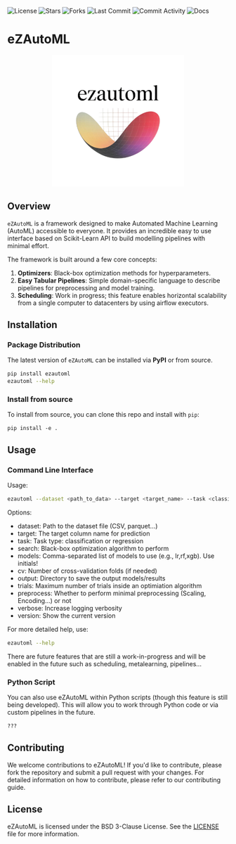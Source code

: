 ![License](https://img.shields.io/badge/License-BSD%203--Clause-blue.svg)
![Stars](https://img.shields.io/github/stars/eZWALT/eZAutoML?style=flat)
![Forks](https://img.shields.io/github/forks/eZWALT/eZAutoML?style=flat)
![Last Commit](https://img.shields.io/github/last-commit/eZWALT/eZAutoML?style=flat)
![Commit Activity](https://img.shields.io/github/commit-activity/m/eZWALT/eZAutoML?style=flat)
![Docs](https://img.shields.io/badge/docs-latest-blue)

<!---
![Version](https://img.shields.io/github/v/tag/eZWALT/eZAutoML?style=flat)
![PyPI Downloads](https://img.shields.io/pypi/dm/eZAutoML?style=flat)
-->

# eZAutoML 

<!---
![](./resources/logo_red_transparent.png)
-->
<p align="center">
  <img src="./resources/logo_transparent.png" alt="eZAutoML Logo" width="300"/>
</p>

## Overview

`eZAutoML` is a framework designed to make Automated Machine Learning (AutoML) accessible to everyone. It provides an incredible easy to use interface based on Scikit-Learn API to build modelling pipelines with minimal effort.

The framework is built around a few core concepts:

1. **Optimizers**: Black-box optimization methods for hyperparameters.
2. **Easy Tabular Pipelines**: Simple domain-specific language to describe pipelines for preprocessing and model training.
3. **Scheduling**: Work in progress; this feature enables horizontal scalability from a single computer to datacenters by using airflow executors.

## Installation 

### Package Distribution 

The latest version of `eZAutoML` can be installed via **PyPI** or from source.

```bash 
pip install ezautoml
ezautoml --help
```

### Install from source
To install from source, you can clone this repo and install with `pip`:

```
pip install -e .
```

## Usage

### Command Line Interface 

Usage:

```bash
ezautoml --dataset <path_to_data> --target <target_name> --task <classification|regression> --models <model1,model2,...> --cv <folds> --output <path_to_output>
```

Options:
- dataset: Path to the dataset file (CSV, parquet...)
- target: The target column name for prediction
- task: Task type: classification or regression
- search: Black-box optimization algorithm to perform
- models: Comma-separated list of models to use (e.g., lr,rf,xgb). Use initials!
- cv: Number of cross-validation folds (if needed)
- output: Directory to save the output models/results
- trials: Maximum number of trials inside an optimiation algorithm
- preprocess: Whether to perform minimal preprocessing (Scaling, Encoding...) or not
- verbose: Increase logging verbosity 
- version: Show the current version 

For more detailed help, use:

```bash
ezautoml --help
```

There are future features that are still a work-in-progress and will be enabled in the future such as scheduling, metalearning, pipelines...

### Python Script

You can also use eZAutoML within Python scripts (though this feature is still being developed). This will allow you to work through Python code or via custom pipelines in the future.

```python
???
```

## Contributing

We welcome contributions to eZAutoML! If you'd like to contribute, please fork the repository and submit a pull request with your changes. For detailed information on how to contribute, please refer to our contributing guide.

## License 

eZAutoML is licensed under the BSD 3-Clause License. See the [LICENSE](./LICENSE) file for more information.
